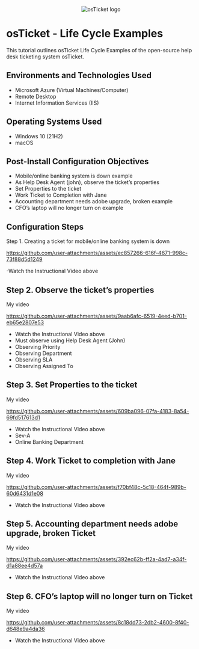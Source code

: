 <p align="center">
<img src="https://i.imgur.com/Clzj7Xs.png" alt="osTicket logo"/>
</p>

<h1>osTicket - Life Cycle Examples</h1>
This tutorial outlines osTicket Life Cycle Examples of the open-source help desk ticketing system osTicket.<br />




<h2>Environments and Technologies Used</h2>

- Microsoft Azure (Virtual Machines/Computer)
- Remote Desktop
- Internet Information Services (IIS)

<h2>Operating Systems Used </h2>

- Windows 10</b> (21H2)
- macOS 

<h2>Post-Install Configuration Objectives</h2>

- Mobile/online banking system is down example
- As Help Desk Agent (john), observe the ticket’s properties
- Set Properties to the ticket
- Work Ticket to Completion with Jane
- Accounting department needs adobe upgrade, broken example
- CFO’s laptop will no longer turn on example


<h2>Configuration Steps</h2>

Step 1. Creating a ticket for mobile/online banking system is down


https://github.com/user-attachments/assets/ec857266-616f-4671-998c-73f88d5d1249

-Watch the Instructional Video above


<h2>Step 2. Observe the ticket’s properties</h2

## My video


https://github.com/user-attachments/assets/9aab6afc-6519-4eed-b701-eb65e2807e53

- Watch the Instructional Video above
- Must observe using Help Desk Agent (John)
- Observing Priority
- Observing Department
- Observing SLA
- Observing Assigned To

<h2>Step 3. Set Properties to the ticket</h2

## My video


https://github.com/user-attachments/assets/609ba096-07fa-4183-8a54-69fd517613d1

- Watch the Instructional Video above
- Sev-A
- Online Banking Department


<h2>Step 4. Work Ticket to completion with Jane</h2

## My video


https://github.com/user-attachments/assets/f70bf48c-5c18-464f-989b-60d6431d1e08

- Watch the Instructional Video above

<h2>Step 5. Accounting department needs adobe upgrade, broken Ticket</h2

## My video


https://github.com/user-attachments/assets/392ec62b-ff2a-4ad7-a34f-d1a88ee4d57a

- Watch the Instructional Video above

<h2>Step 6.  CFO’s laptop will no longer turn on Ticket</h2

## My video

https://github.com/user-attachments/assets/8c18dd73-2db2-4600-8f40-d648e9a4da36

- Watch the Instructional Video above

